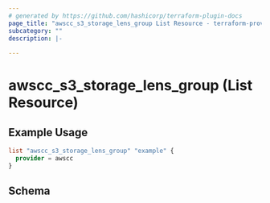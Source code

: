 ```yaml
---
# generated by https://github.com/hashicorp/terraform-plugin-docs
page_title: "awscc_s3_storage_lens_group List Resource - terraform-provider-awscc"
subcategory: ""
description: |-
  
---
```


# awscc_s3_storage_lens_group (List Resource)



## Example Usage

```terraform
list "awscc_s3_storage_lens_group" "example" {
  provider = awscc
}
```

<!-- schema generated by tfplugindocs -->
## Schema
